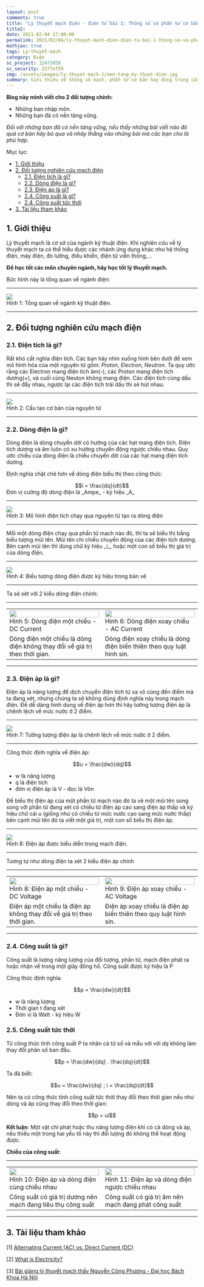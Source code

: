 ```yaml
---
layout: post
comments: true
title: "Lý thuyết mạch điện - điện tử bài 1: Thông số và phần tử cơ bản trong mạch điện"
title2: 
date: 2021-02-04 17:00:00
permalink: 2021/02/04/ly-thuyet-mach-dien-dien-tu-bai-1-thong-so-va-phan-tu-co-ban-trong-mach-dien/
mathjax: true
tags: Lý-thuyết-mạch
category: Điện
sc_project: 12473858
sc_security: 2277ef59
img: /assets/images/ly-thuyet-mach-1/nen-tang-ky-thuat-dien.jpg
summary: Giới thiệu về thông số mạch, phần tử cơ bản hay dùng trong các bài toán lý thuyết mạch điện - điện tử, giải tích mạch.
---
```

__Blog này mình viết cho 2 đối tượng chính:__
- Những bạn nhập môn.
- Những bạn đã có nền tảng vững.

_Đối với những bạn đã có nền tảng vững, nếu thấy những bài viết nào đó quá cơ bản hãy bỏ qua và nhảy thẳng vào những bài mà các bạn cho là phù hợp._

Mục lục:
<!-- MarkdownTOC -->
- [1. Giới thiệu](#-gioi-thieu)
- [2. Đối tượng nghiên cứu mạch điện](#-doi-tuong)
    - [2.1. Điện tích là gì?](#-dien-tich-la-gi)
    - [2.2. Dòng điện là gì?](#-dong-dien-la-gi)
    - [2.3. Điện áp là gì?](#-dien-ap-la-gi)
    - [2.4. Công suất là gì?](#-cong-suat-la-gi)
    - [2.4. Công suất tức thời](#-cong-suat-tuc-thoi)
- [3. Tài liệu tham khảo](#-tai-lieu-tham-khao)
<!-- /MarkdownTOC -->

<a name ="-gioi-thieu"></a>

## 1. Giới thiệu
Lý thuyết mạch là cơ sở của ngành kỹ thuật điện. Khi nghiên cứu về lý thuyết mạch ta có thể hiểu được các nhánh ứng dụng khác như hệ thống điện, máy điện, đo lường, điều khiển, điện tử viễn thông,... 

__Để học tốt các môn chuyên ngành, hãy học tốt lý thuyết mạch.__

Bức hình này là tổng quan về ngành điện:

<hr>
<div class = "imgcap">
    <img src ="/assets/images/ly-thuyet-mach-1/nen-tang-ky-thuat-dien.jpg" style="align:center">
    <div class="thecap">Hình 1: Tổng quan về ngành kỹ thuật điện.</div>
</div>
<hr>

<a name = "-doi-tuong"></a>

## 2. Đối tượng nghiên cứu mạch điện

<a name = "-dien-tich-la-gi"></a>

### 2.1. Điện tích là gì?
Rất khó cắt nghĩa điện tích. Các bạn hãy nhìn xuống hình bên dưới để xem mô hình hóa của một nguyên tử gồm: _Proton, Electron, Neutron_. Ta quy ước rằng các Electron mang điện tích âm(-), các Proton mang điện tích dương(+), và cuối cùng Neuton không mang điện. Các điện tích cùng dấu thì sẽ đẩy nhau, ngược lại các điện tích trái dấu thì sẽ hút nhau.

<hr>
<div class = "imgcap">
    <img src ="/assets/images/ly-thuyet-mach-1/cau-tao-co-ban-cua-nguyen-tu.png" style="align:center">
    <div class="thecap">Hình 2: Cấu tạo cơ bản của nguyên tử</div>
</div>
<hr>

<a name = "-dong-dien-la-gi"></a>

### 2.2. Dòng điện là gì?
Dòng điện là dòng chuyển dời có hướng của các hạt mang điện tích. Điện tích dương và âm luôn có xu hướng chuyển động ngược chiều nhau. Quy ước chiều của dòng điện là chiều chuyển dời của các hạt mang điện tích dương.

Định nghĩa chặt chẽ hơn về dòng điện biểu thị theo công thức:

<div style="text-align:center"> $$i = \frac{dq}{dt}$$ </div>
Đơn vị cường độ dòng điện là _Ampe_ - ký hiệu _A_
<hr>
<div class = "imgcap">
    <img src = "/assets/images/ly-thuyet-mach-1/mo-hinh-don-gian-dien-tich-chay-qua-nguyen-tu-tao-ra-dong-dien.gif" style = "align:center">
    <div class="thecap">Hình 3: Mô hình điện tích chạy qua nguyên tử tạo ra dòng điện</div>
</div>
<hr>
Mỗi một dòng điện chạy qua phần tử mạch nào đó, thì ta sẽ biểu thị bằng biểu tượng mũi tên. Mũi tên chỉ chiều chuyển động của các điện tích dương. Bên cạnh mũi tên thì dùng chữ ký hiệu _i_, hoặc một con số biểu thị giá trị của dòng điện.
<hr>
<div class = "imgcap">
    <img src = "/assets/images/ly-thuyet-mach-1/bieu-tuong-ky-hieu-dong-dien-trong-mach-dien.PNG" style = "align:center">
    <div class="thecap">Hình 4: Biểu tượng dòng điện được ký hiệu trong bản vẽ</div>
</div>
<hr>

Ta sẽ xét với 2 kiểu dòng điện chính:
<hr>
<div>
<table width = "100%" style = "border: 0px solid gray">
   <tr >
        <td width="40%" style = "border: 0px solid white"> 
        <img style="display:block;" width = "100%" src = "/assets/images/ly-thuyet-mach-1/dong-dien-mot-chieu-dc-current.png">
        <div class="thecap">Hình 5: Dòng điện một chiều - DC Current</div>
         </td>
        <td width="40%" style = "border: 0px solid white">
        <img style="display:block;" width = "100%" src = "/assets/images/ly-thuyet-mach-1/dong-dien-xoay-chieu-ac-current.png">
        <div class="thecap">Hình 6: Dòng điện xoay chiều - AC Current</div>
        </td>
    </tr>
    <tr>
        <td width="40%" style = "border: 0px solid white">
        <div style="text-align:left">Dòng điện một chiều là dòng điện không thay đổi về giá trị theo thời gian.</div>
        </td>
        <td width="40%" style = "border: 0px solid white">
        <div style="text-align:left">Dòng điện xoay chiều là dòng điện biến thiên theo quy luật hình sin.</div>
        </td>
    </tr>
</table> 
</div>
<hr>

<a name = "-dien-ap-la-gi"></a>

### 2.3. Điện áp là gì?
Điện áp là năng lượng để dịch chuyển điện tích từ xa vô cùng đến điểm mà ta đang xét, nhưng chúng ta sẽ không dùng định nghĩa này trong mạch điện. Để dễ dàng hình dung về điện áp hơn thì hãy tưởng tượng điện áp là chênh lệch về mức nước ở 2 điểm.

<hr>
<div class = "imgcap">
    <img src = "/assets/images/ly-thuyet-mach-1/dien-ap-la-gi.png" style = "align:center">
    <div class="thecap">Hình 7: Tưởng tượng điện áp là chênh lệch về mức nước ở 2 điểm.</div>
</div>
<hr>

Công thức định nghĩa về điện áp: 

<div style="text-align:center">$$u = \frac{dw}{dq}$$</div>

- w là năng lượng
- q là điện tích
- đơn vị điện áp là V - đọc là Vôn

Để biểu thị điện áp của một phần tử mạch nào đó ta vẽ một mũi tên song song với phần tử đang xét có chiều từ điện áp cao sang điện áp thấp và ký hiệu chữ cái _u_ (giống như có chiều từ mức nước cao sang mức nước thấp) bên cạnh mũi tên đó ta viết một giá trị, một con số biểu thị điện áp.

<hr>
<div class = "imgcap">
    <img src = "/assets/images/ly-thuyet-mach-1/bieu-tuong-ky-hieu-dien-ap-trong-mach-dien.PNG" style = "align:center">
    <div class="thecap">Hình 8: Điện áp được biểu diễn trong mạch điện.</div>
</div>
<hr>

Tương tự như dòng điện ta xét 2 kiểu điện áp chính 

<hr>
<div>
<table width = "100%" style = "border: 0px solid gray">
   <tr >
        <td width="40%" style = "border: 0px solid white"> 
        <img style="display:block;" width = "100%" src = "/assets/images/ly-thuyet-mach-1/dien-ap-mot-chieu-dc-voltage.png">
        <div class="thecap">Hình 8: Điện áp một chiều - DC Voltage</div>
         </td>
        <td width="40%" style = "border: 0px solid white">
        <img style="display:block;" width = "100%" src = "/assets/images/ly-thuyet-mach-1/dien-ap-xoay-chieu-ac-voltage.png">
        <div class="thecap">Hình 9: Điện áp xoay chiều - AC Voltage</div>
        </td>
    </tr>
    <tr>
        <td width="40%" style = "border: 0px solid white">
        <div style="text-align:left">Điện áp một chiều là điện áp không thay đổi về giá trị theo thời gian.</div>
        </td>
        <td width="40%" style = "border: 0px solid white">
        <div style="text-align:left">Điện áp xoay chiều là điện áp biến thiên theo quy luật hình sin.</div>
        </td>
    </tr>
</table> 
</div>
<hr>

<a name = "-cong-suat-la-gi">

### 2.4. Công suất là gì?
Công suất là lượng năng lượng của đối tượng, phần tử, mạch điện phát ra hoặc nhận về trong một giây đồng hồ. Công suất được ký hiệu là P

Công thức định nghĩa:

<div style = "text-align:center">$$p = \frac{dw}{dt}$$</div>

- w là năng lượng
- Thời gian t đang xét
- Đơn vị là Watt - ký hiệu W

<a name = "-cong-suat-tuc-thoi">

### 2.5. Công suất tức thời

Từ công thức tính công suất P ta nhân cả tử số và mẫu với với _dq_ không làm thay đổi phân số ban đầu.

<div style = "text-align:center">$$p = \frac{dw}{dq} . \frac{dq}{dt}$$</div>

Ta đã biết:

<div style = "text-align:center">$$u = \frac{dw}{dq} ; i = \frac{dq}{dt}$$</div>

Nên ta có công thức tính công suất tức thời thay đổi theo thời gian nếu như dòng và áp cũng thay đổi theo thời gian:

<div style = "text-align:center">$$p = ui$$</div>

__Kết luận__: Một vật chỉ phát hoặc thu năng lượng điện khi có cả dòng và áp, nếu thiếu một trong hai yếu tố này thì đối lượng đó không thể hoạt động được.

__Chiều của công suất__: 

<hr>
<div>
<table width = "100%" style = "border: 0px solid gray">
   <tr >
        <td width="40%" style = "border: 0px solid white"> 
        <img style="display:block;" width = "100%" src = "/assets/images/ly-thuyet-mach-1/dien-ap-dong-dien-cung-chieu-nhau.PNG">
        <div class="thecap">Hình 10: Điện áp và dòng điện cùng chiều nhau</div>
         </td>
        <td width="40%" style = "border: 0px solid white">
        <img style="display:block;" width = "100%" src = "/assets/images/ly-thuyet-mach-1/dien-ap-dong-dien-nguoc-chieu-nhau.PNG">
        <div class="thecap">Hình 11: Điện áp và dòng điện ngược chiều nhau</div>
        </td>
    </tr>
    <tr>
        <td width="40%" style = "border: 0px solid white">
        <div style="text-align:left">Công suất có giá trị dương nên mạch đang tiêu thụ công suất</div>
        </td>
        <td width="40%" style = "border: 0px solid white">
        <div style="text-align:left">Công suất có giá trị âm nên mạch đang phát công suất</div>
        </td>
    </tr>
</table> 
</div>
<hr>

<a name = "-tai-lieu-tham-khao">

## 3. Tài liệu tham khảo

[1] [Alternating Current (AC) vs. Direct Current (DC)](https://learn.sparkfun.com/tutorials/alternating-current-ac-vs-direct-current-dc/)

[2] [What is Electricity?](https://learn.sparkfun.com/tutorials/what-is-electricity)

[3] [Bài giảng lý thuyết mạch thầy Nguyễn Công Phương - Đại học Bách Khoa Hà Nội](https://sites.google.com/site/ncpdhbkhn/bai-giang/ly-thuyet-mach)